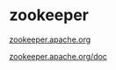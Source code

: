# zookeeper

[zookeeper.apache.org](https://zookeeper.apache.org/)

[zookeeper.apache.org/doc](https://zookeeper.apache.org/doc/current/index.html)